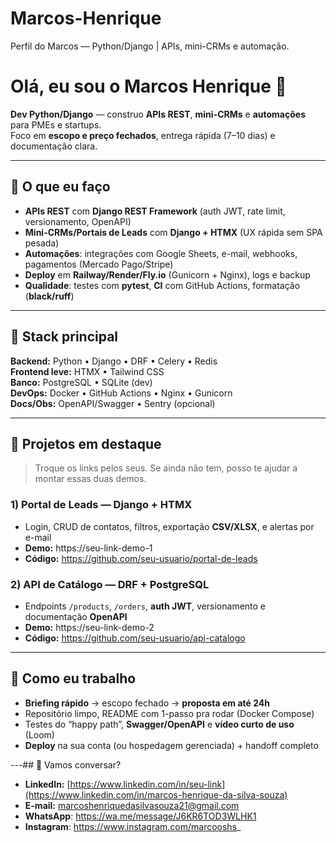 # Marcos-Henrique
Perfil do Marcos — Python/Django | APIs, mini-CRMs e automação.

# Olá, eu sou o Marcos Henrique 👋

**Dev Python/Django** — construo **APIs REST**, **mini-CRMs** e **automações** para PMEs e startups.  
Foco em **escopo e preço fechados**, entrega rápida (7–10 dias) e documentação clara.

---

## 🔧 O que eu faço
- **APIs REST** com **Django REST Framework** (auth JWT, rate limit, versionamento, OpenAPI)
- **Mini-CRMs/Portais de Leads** com **Django + HTMX** (UX rápida sem SPA pesada)
- **Automações**: integrações com Google Sheets, e-mail, webhooks, pagamentos (Mercado Pago/Stripe)
- **Deploy** em **Railway/Render/Fly.io** (Gunicorn + Nginx), logs e backup
- **Qualidade**: testes com **pytest**, **CI** com GitHub Actions, formatação (**black/ruff**)

---

## 🧰 Stack principal
**Backend:** Python • Django • DRF • Celery • Redis  
**Frontend leve:** HTMX • Tailwind CSS  
**Banco:** PostgreSQL • SQLite (dev)  
**DevOps:** Docker • GitHub Actions • Nginx • Gunicorn  
**Docs/Obs:** OpenAPI/Swagger • Sentry (opcional)

---

## 🚀 Projetos em destaque
> Troque os links pelos seus. Se ainda não tem, posso te ajudar a montar essas duas demos.

### 1) Portal de Leads — Django + HTMX
- Login, CRUD de contatos, filtros, exportação **CSV/XLSX**, e alertas por e-mail  
- **Demo:** https://seu-link-demo-1  
- **Código:** https://github.com/seu-usuario/portal-de-leads

### 2) API de Catálogo — DRF + PostgreSQL
- Endpoints `/products`, `/orders`, **auth JWT**, versionamento e documentação **OpenAPI**  
- **Demo:** https://seu-link-demo-2  
- **Código:** https://github.com/seu-usuario/api-catalogo

---

## 🧪 Como eu trabalho
- **Briefing rápido** → escopo fechado → **proposta em até 24h**  
- Repositório limpo, README com 1-passo pra rodar (Docker Compose)  
- Testes do “happy path”, **Swagger/OpenAPI** e **vídeo curto de uso** (Loom)  
- **Deploy** na sua conta (ou hospedagem gerenciada) + handoff completo

---## 💬 Vamos conversar?
- **LinkedIn:** [https://www.linkedin.com/in/seu-link](https://www.linkedin.com/in/marcos-henrique-da-silva-souza)  
- **E-mail:** marcoshenriquedasilvasouza21@gmail.com  
- **WhatsApp**: https://wa.me/message/J6KR6TOD3WLHK1
- **Instagram**: https://www.instagram.com/marcooshs_
